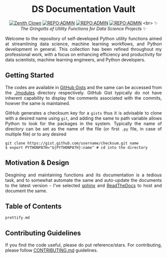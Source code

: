 <div align = "center">

# DS Documentation Vault

[![Zenith Clown](https://img.shields.io/badge/🧠-Debmalya_Pramanik-blue)](https://zenithclown.github.io/)
[![REPO:ADMIN](https://img.shields.io/badge/GitHub-ZenithClown-2A8542?logo=github)](https://github.com/ZenithClown)
[![REPO:ADMIN](https://img.shields.io/badge/GitLab-ZenithClown-2A8542?logo=gitlab)](https://gitlab.com/ZenithClown)
[![REPO:ADMIN](https://img.shields.io/badge/dPramanik-7287B4?logo=linkedin)]([https://github.com/ZenithClown](https://www.linkedin.com/in/dpramanik/))
<br>
✨ *The Gringotts of Utility Functions for Data Science Projects* ✨

</div>

<div align = "justify">

Welcome to the repository of self-developed Python utility functions aimed at streamlining data science, machine learning
workflows, and Python development in general. This collection has been refined throughout my professional work, with a focus
on enhancing efficiency and productivity for data scientists, machine learning engineers, and Python developers.

## Getting Started

The codes are available in [GitHub Gists](https://gist.github.com/ZenithClown) and the same can be accessed from the
[./modules](../modules/) directory respectively. GitHub Gist typically do not have inherent capability to display the
comments associated with the commits, howver the same is maintained.

GitHub generates a checksum key for a `gists` thus it is advisable to clone with a desired name using `git`, and adding
the same to path variable allows Python to look for the packages in the system. Typically the name of directory can be
set as the name of the file (or first `.py` file, in case of multiple file) or to any desired

```shell
git clone https://gist.github.com/username/checksum.git name
$ export PYTHONPATH="${PYTHONPATH}:name" # cd into the directory
```

## Motivation & Design

Desgining and maintaining functions and its documentation is a tedious task, and to somewhat automate the same and auto-update
the documents to the latest version - I've selected [sphinx](https://www.sphinx-doc.org/en/master/) and
[ReadTheDocs](https://docs.readthedocs.io/en/stable/) to host and document the same.

## Table of Contents

```{toctree}
prettify.md
```

## Contributing Guidelines

If you find the code useful, please do put reference/stars. For contributing, please follow
[CONTRIBUTING.md](https://github.com/ZenithClown/.github/blob/master/.github/CONTRIBUTING.md) guidelines.

</div>
